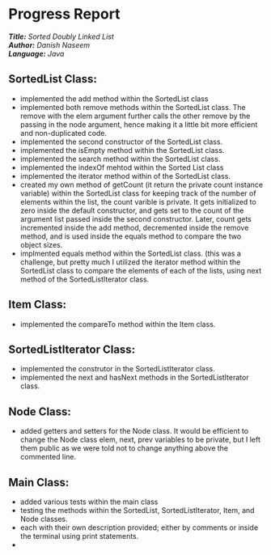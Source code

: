 # Progress Report

***Title:** Sorted Doubly Linked List*
<br>
***Author:** Danish Naseem*
<br>
***Language:** Java*

## SortedList Class:

- implemented the add method within the SortedList class
- implemented both remove methods within the SortedList class. The remove with the elem argument further calls the other remove by the passing in the node argument, hence making it a little bit more efficient and non-duplicated code.
- implemented the second constructor of the SortedList class.
- implemented the isEmpty method within the SortedList class.
- implemented the search method within the SortedList class.
- implemented the indexOf mehtod within the Sorted List class
- implemented the iterator method within of the SortedList class.
- created my own method of getCount (it return the private count instance variable) within the SortedList class for keeping track of the number of elements within the list, the count varible is private. It gets initialized to zero inside the default constructor, and gets set to the count of the argument list passed inside the second constructor. Later, count gets incremented inside the add method, decremented inside the remove method, and is used inside the equals method to compare the two object sizes. 
- implmented equals method within the SortedList class. (this was a challenge, but pretty much I utilized the iterator method within the SortedList class to compare the elements of each of the lists, using next method of the SortedListIterator class.  


## Item Class:

- implemented the compareTo method within the Item class. 


## SortedListIterator Class:

- implemented the construtor in the SortedListIterator class.
- implemented the next and hasNext methods in the SortedListIterator class.


## Node Class:

- added getters and setters for the Node class. It would be efficient to change the Node class elem, next, prev variables to be private, but I left them public as we were told not to change anything above the commented line.


## Main Class:

- added various tests within the main class
- testing the methods within the SortedList, SortedListIterator, Item, and Node classes.
- each with their own description provided; either by comments or inside the terminal using print statements.
- 